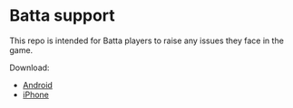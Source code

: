 # Batta support
This repo is intended for Batta players to raise any issues they face in the game.

Download:
- [Android](https://play.google.com/store/apps/details?id=com.Batta.BattaGame)
- [iPhone](https://apps.apple.com/om/app/batta/id1622611340)
